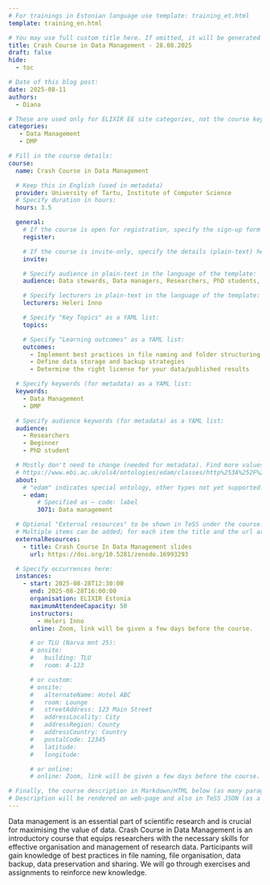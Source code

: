 ```yaml
---
# For trainings in Estonian language use template: training_et.html
template: training_en.html

# You may use full custom title here. If omitted, it will be generated from course name.
title: Crash Course in Data Management - 28.08.2025
draft: false
hide:
  - toc

# Date of this blog post:
date: 2025-08-11
authors:
  - Diana

# These are used only for ELIXIR EE site categories, not the course keywords on TESS
categories:
   - Data Management
   - DMP

# Fill in the course details:
course:
  name: Crash Course in Data Management

  # Keep this in English (used in metadata)
  provider: University of Tartu, Institute of Computer Science
  # Specify duration in hours:
  hours: 3.5

  general:
    # If the course is open for registration, specify the sign-up form link here (otherwise, remove it):
    register:

    # If the course is invite-only, specify the details (plain-text) here (otherwise, remove it):
    invite:

    # Specify audience in plain-text in the language of the template:
    audience: Data stewards, Data managers, Researchers, PhD students, anyone dealing with data in academia

    # Specify lecturers in plain-text in the language of the template:
    lecturers: Heleri Inno

    # Specify "Key Topics" as a YAML list:
    topics:

    # Specify "Learning outcomes" as a YAML list:
    outcomes:
      - Implement best practices in file naming and folder structuring
      - Define data storage and backup strategies
      - Determine the right license for your data/published results

  # Specify keywords (for metadata) as a YAML list:
  keywords:
    - Data Management
    - DMP

  # Specify audience keywords (for metadata) as a YAML list:
  audience:
    - Researchers
    - Beginner
    - PhD student

  # Mostly don't need to change (needed for metadata). Find more values here:
  # https://www.ebi.ac.uk/ols4/ontologies/edam/classes/http%253A%252F%252Fedamontology.org%252Ftopic_0003?lang=en
  about:
    # "edam" indicates special ontology, other types not yet supported.
    - edam:
        # Specified as – code: label
        3071: Data management

  # Optional "External resources" to be shown in TeSS under the course:
  # Multiple items can be added; for each item the title and the url are mandatory.
  externalResources:
    - title: Crash Course In Data Management slides
      url: https://doi.org/10.5281/zenodo.16993293

  # Specify occurrences here:
  instances:
    - start: 2025-08-28T12:30:00
      end: 2025-08-28T16:00:00
      organisation: ELIXIR Estonia
      maximumAttendeeCapacity: 50
      instructors:
        - Heleri Inno
      online: Zoom, link will be given a few days before the course.

      # or TLU (Narva mnt 25):
      # onsite:
      #   building: TLU
      #   room: A-123

      # or custom:
      # onsite:
      #   alternateName: Hotel ABC
      #   room: Lounge
      #   streetAddress: 123 Main Street
      #   addressLocality: City
      #   addressRegion: County
      #   addressCountry: Country
      #   postalCode: 12345
      #   latitude:
      #   longitude:

      # or online:
      # online: Zoom, link will be given a few days before the course.

# Finally, the course description in Markdown/HTML below (as many paragraphs as needed).
# Description will be rendered on web-page and also in TeSS JSON (as a string of HTML).
---
```


Data management is an essential part of scientific research and is crucial for maximising the value of data. Crash Course in Data Management is an introductory course that equips researchers with the necessary skills for effective organisation and management of research data. Participants will gain knowledge of best practices in file naming, file organisation, data backup, data preservation and sharing. We will go through exercises and assignments to reinforce new knowledge.
